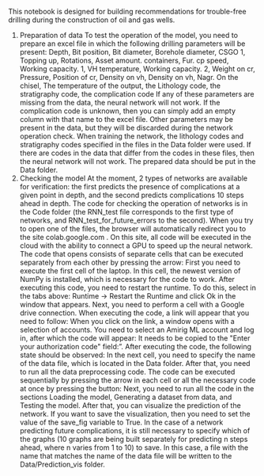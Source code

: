 This notebook is designed for building recommendations for trouble-free drilling during the construction of oil and gas wells.
1. Preparation of data
To test the operation of the model, you need to prepare an excel file in which the following drilling parameters will be present:
Depth, Bit position, Bit diameter, Borehole diameter, CSGO 1, Topping up, Rotations, Asset amount. containers, Fur. cp speed, Working capacity. 1, VH temperature, Working capacity. 2, Weight on cr, Pressure, Position of cr, Density on vh, Density on vh, Nagr. On the chisel, The temperature of the output, the Lithology code, the stratigraphy code, the complication code
If any of these parameters are missing from the data, the neural network will not work. If the complication code is unknown, then you can simply add an empty column with that name to the excel file. Other parameters may be present in the data, but they will be discarded during the network operation check. When training the network, the lithology codes and stratigraphy codes specified in the files in the Data folder were used. If there are codes in the data that differ from the codes in these files, then the neural network will not work. The prepared data should be put in the Data folder.
2. Checking the model
At the moment, 2 types of networks are available for verification: the first predicts the presence of complications at a given point in depth, and the second predicts complications 10 steps ahead in depth. The code for checking the operation of networks is in the Code folder (the RNN_test file corresponds to the first type of networks, and RNN_test_for_future_errors to the second). When you try to open one of the files, the browser will automatically redirect you to the site colab.google.com . On this site, all code will be executed in the cloud with the ability to connect a GPU to speed up the neural network. The code that opens consists of separate cells that can be executed separately from each other by pressing the arrow:
First you need to execute the first cell of the laptop. In this cell, the newest version of NumPy is installed, which is necessary for the code to work. After executing this code, you need to restart the runtime. To do this, select in the tabs above: Runtime -> Restart the Runtime and click Ok in the window that appears. Next, you need to perform a cell with a Google drive connection. When executing the code, a link will appear that you need to follow:
When you click on the link, a window opens with a selection of accounts. You need to select an Amirig ML account and log in, after which the code will appear:
It needs to be copied to the "Enter your authorization code" field:”. After executing the code, the following state should be observed:
In the next cell, you need to specify the name of the data file, which is located in the Data folder. After that, you need to run all the data preprocessing code. The code can be executed sequentially by pressing the arrow in each cell or all the necessary code at once by pressing the button:
Next, you need to run all the code in the sections Loading the model, Generating a dataset from data, and Testing the model. After that, you can visualize the prediction of the network. If you want to save the visualization, then you need to set the value of the save_fig variable to True. In the case of a network predicting future complications, it is still necessary to specify which of the graphs (10 graphs are being built separately for predicting n steps ahead, where n varies from 1 to 10) to save. In this case, a file with the name that matches the name of the data file will be written to the Data/Prediction_vis folder.
